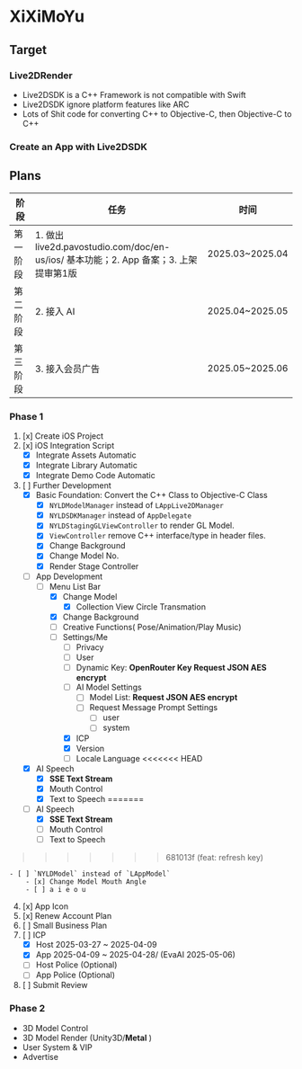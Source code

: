 # XiXiMoYu
## Target
### Live2DRender
- Live2DSDK is a C++ Framework is not compatible with Swift
- Live2DSDK ignore platform features like ARC
- Lots of Shit code for converting C++ to Objective-C,  then Objective-C to C++
### Create an App with Live2DSDK

## Plans
| 阶段     | 任务     |时间|
|----------|----------|----------|
| 第一阶段  | 1. 做出 live2d.pavostudio.com/doc/en-us/ios/ 基本功能；2. App 备案；3. 上架提审第1版 | 2025.03~2025.04 |
| 第二阶段  | 2. 接入 AI | 2025.04~2025.05 |
| 第三阶段  | 3. 接入会员广告 | 2025.05~2025.06 |

### Phase 1
1. [x] Create iOS Project 
2. [x] iOS Integration Script
    - [x] Integrate Assets Automatic
    - [x] Integrate Library Automatic 
    - [x] Integrate Demo Code Automatic
3. [ ] Further Development
    - [x] Basic Foundation: Convert the C++ Class to Objective-C Class
        - [x] `NYLDModelManager` instead of `LAppLive2DManager`
        - [x] `NYLDSDKManager` instead of `AppDelegate`
        - [x] `NYLDStagingGLViewController` to render GL Model.
        - [x] `ViewController` remove C++ interface/type in header files.
        - [x] Change Background
        - [x] Change Model No.
        - [x] Render Stage Controller

    - [ ] App Development
        - [ ] Menu List Bar
            - [x] Change Model
                - [x] Collection View Circle Transmation
            - [x] Change Background
            - [ ] Creative Functions( Pose/Animation/Play Music)
            - [ ] Settings/Me
                - [ ] Privacy
                - [ ] User
                - [ ] Dynamic Key: **OpenRouter Key Request JSON AES encrypt**
                - [ ] AI Model Settings
                    - [ ] Model List: **Request JSON AES encrypt**
                    - [ ] Request Message Prompt Settings
                        - [ ] user
                        - [ ] system
                - [x] ICP
                - [x] Version
                - [ ] Locale Language
<<<<<<< HEAD
    - [x] AI Speech
        - [x] **SSE Text Stream** 
        - [x] Mouth Control
        - [x] Text to Speech
=======
    - [ ] AI Speech
        - [x] **SSE Text Stream** 
        - [ ] Mouth Control
        - [ ] Text to Speech
>>>>>>> 681013f (feat: refresh key)

    - [ ] `NYLDModel` instead of `LAppModel`
        - [x] Change Model Mouth Angle
        - [ ] a i e o u

4. [x] App Icon
5. [x] Renew Account Plan 
6. [ ] Small Business Plan
7. [ ] ICP
    - [x] Host 2025-03-27 ~ 2025-04-09
    - [x] App 2025-04-09 ~ 2025-04-28/ (EvaAI 2025-05-06)
    - [ ] Host Police (Optional)
    - [ ] App Police (Optional)
8. [ ] Submit Review

### Phase 2
- 3D Model Control
- 3D Model Render (Unity3D/**Metal** )
- User System & VIP
- Advertise